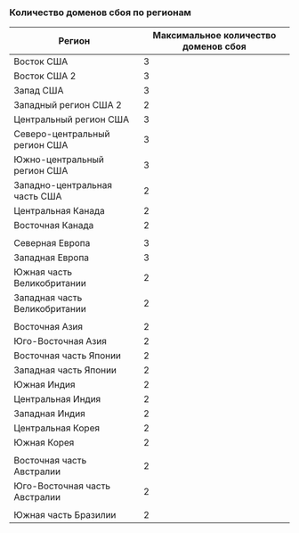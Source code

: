 ### <a name="number-of-fault-domains-per-region"></a>Количество доменов сбоя по регионам

| Регион              | Максимальное количество доменов сбоя  |
|---------------------|-------------------------|
| Восток США             | 3                       |
| Восток США 2           | 3                       |
| Запад США             | 3                       |
| Западный регион США 2           | 2                       |
| Центральный регион США          | 3                       |
| Северо-центральный регион США    | 3                       |
| Южно-центральный регион США    | 3                       |
| Западно-центральная часть США     | 2                       |
| Центральная Канада      | 2                       |
| Восточная Канада         | 2                       |
|                     |                         |
| Северная Европа        | 3                       |
| Западная Европа         | 3                       |
| Южная часть Великобритании            | 2                       |
| Западная часть Великобритании             | 2                       |
|                     |                         |
| Восточная Азия           | 2                       |
| Юго-Восточная Азия     | 2                       |
| Восточная часть Японии          | 2                       |
| Западная часть Японии          | 2                       |
| Южная Индия         | 2                       |
| Центральная Индия       | 2                       |
| Западная Индия          | 2                       |
| Центральная Корея       | 2                       |
| Южная Корея         | 2                       |
|                     |                         |
| Восточная часть Австралии      | 2                       |
| Юго-Восточная часть Австралии | 2                       |
|                     |                         |
| Южная часть Бразилии        | 2                       |